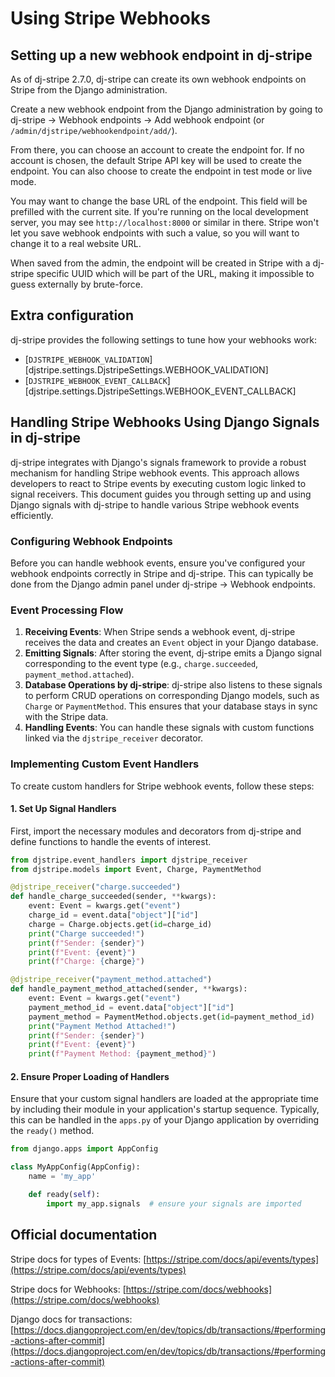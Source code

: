 # Using Stripe Webhooks

## Setting up a new webhook endpoint in dj-stripe

As of dj-stripe 2.7.0, dj-stripe can create its own webhook endpoints on Stripe from the
Django administration.

Create a new webhook endpoint from the Django administration by going to dj-stripe
-> Webhook endpoints -> Add webhook endpoint (or `/admin/djstripe/webhookendpoint/add/`).

From there, you can choose an account to create the endpoint for.
If no account is chosen, the default Stripe API key will be used to create the endpoint.
You can also choose to create the endpoint in test mode or live mode.

You may want to change the base URL of the endpoint. This field will be prefilled with
the current site. If you're running on the local development server, you may see
`http://localhost:8000` or similar in there. Stripe won't let you save webhook endpoints
with such a value, so you will want to change it to a real website URL.

When saved from the admin, the endpoint will be created in Stripe with a dj-stripe
specific UUID which will be part of the URL, making it impossible to guess externally
by brute-force.

## Extra configuration

dj-stripe provides the following settings to tune how your webhooks work:

-   [`DJSTRIPE_WEBHOOK_VALIDATION`][djstripe.settings.DjstripeSettings.WEBHOOK_VALIDATION]
-   [`DJSTRIPE_WEBHOOK_EVENT_CALLBACK`][djstripe.settings.DjstripeSettings.WEBHOOK_EVENT_CALLBACK]

## Handling Stripe Webhooks Using Django Signals in dj-stripe

dj-stripe integrates with Django's signals framework to provide a robust mechanism for handling Stripe webhook events. This approach allows developers to react to Stripe events by executing custom logic linked to signal receivers. This document guides you through setting up and using Django signals with dj-stripe to handle various Stripe webhook events efficiently.

### Configuring Webhook Endpoints

Before you can handle webhook events, ensure you've configured your webhook endpoints correctly in Stripe and dj-stripe. This can typically be done from the Django admin panel under dj-stripe -> Webhook endpoints.

### Event Processing Flow

1. **Receiving Events**: When Stripe sends a webhook event, dj-stripe receives the data and creates an `Event` object in your Django database.
2. **Emitting Signals**: After storing the event, dj-stripe emits a Django signal corresponding to the event type (e.g., `charge.succeeded`, `payment_method.attached`).
3. **Database Operations by dj-stripe**: dj-stripe also listens to these signals to perform CRUD operations on corresponding Django models, such as `Charge` or `PaymentMethod`. This ensures that your database stays in sync with the Stripe data.
4. **Handling Events**: You can handle these signals with custom functions linked via the `djstripe_receiver` decorator.

### Implementing Custom Event Handlers

To create custom handlers for Stripe webhook events, follow these steps:

#### 1. Set Up Signal Handlers

First, import the necessary modules and decorators from dj-stripe and define functions to handle the events of interest.

```python
from djstripe.event_handlers import djstripe_receiver
from djstripe.models import Event, Charge, PaymentMethod

@djstripe_receiver("charge.succeeded")
def handle_charge_succeeded(sender, **kwargs):
    event: Event = kwargs.get("event")
    charge_id = event.data["object"]["id"]
    charge = Charge.objects.get(id=charge_id)
    print("Charge succeeded!")
    print(f"Sender: {sender}")
    print(f"Event: {event}")
    print(f"Charge: {charge}")

@djstripe_receiver("payment_method.attached")
def handle_payment_method_attached(sender, **kwargs):
    event: Event = kwargs.get("event")
    payment_method_id = event.data["object"]["id"]
    payment_method = PaymentMethod.objects.get(id=payment_method_id)
    print("Payment Method Attached!")
    print(f"Sender: {sender}")
    print(f"Event: {event}")
    print(f"Payment Method: {payment_method}")
```

#### 2. Ensure Proper Loading of Handlers

Ensure that your custom signal handlers are loaded at the appropriate time by including their module in your application's startup sequence. Typically, this can be handled in the `apps.py` of your Django application by overriding the `ready()` method.

```python
from django.apps import AppConfig

class MyAppConfig(AppConfig):
    name = 'my_app'

    def ready(self):
        import my_app.signals  # ensure your signals are imported
```

## Official documentation

Stripe docs for types of Events:
[https://stripe.com/docs/api/events/types](https://stripe.com/docs/api/events/types)

Stripe docs for Webhooks: [https://stripe.com/docs/webhooks](https://stripe.com/docs/webhooks)

Django docs for transactions:
[https://docs.djangoproject.com/en/dev/topics/db/transactions/#performing-actions-after-commit](https://docs.djangoproject.com/en/dev/topics/db/transactions/#performing-actions-after-commit)
